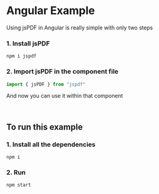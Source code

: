 # Angular Example

Using jsPDF in Angular is really simple with only two steps

### 1.  Install jsPDF

`npm i jspdf`

### 2.  Import jsPDF in the component file

```ts
import { jsPDF } from "jspdf"
```
And now you can use it within that component

<br>

## To run this example

### 1. Install all the dependencies
`npm i`

### 2. Run 
`npm start`